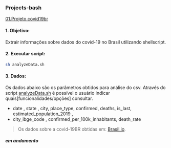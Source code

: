 ### Projects-bash

[01.Projeto covid19br](https://github.com/yanevasquez/projects-bash/tree/master/01.project-covid19br)

#### 1. Objetivo:

Extrair informações sobre dados do covid-19 no Brasil utilizando shellscript.

#### 2. Executar script:
```sh
sh analyzeData.sh
```

####  3. Dados: 
Os dados abaixo são os parâmetros obtidos para análise do csv. Através do script [analyzeData.sh](https://github.com/yanevasquez/projects-bash/blob/master/01.project-covid19br/analizeData.sh) é possível o usuário indicar quais[funcionalidades/opções] consultar. 

* date , state , city, place_type, confirmed, deaths, is_last, estimated_population_2019 , 
* city_ibge_code , confirmed_per_100k_inhabitants, death_rate
 > Os dados sobre a covid-19BR obtidas em: [Brasil.io](https://brasil.io/dataset/covid19/caso_full). 

 ##### em andamento